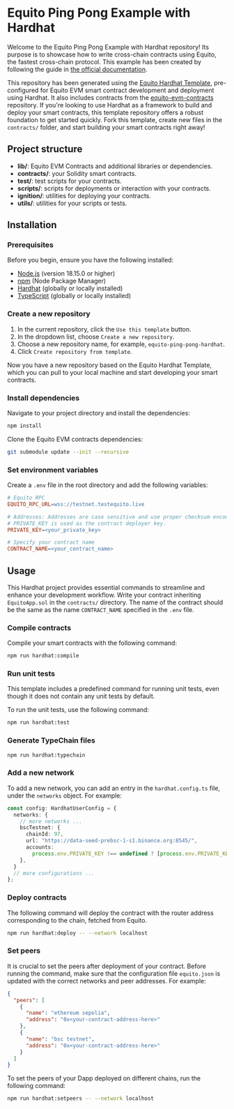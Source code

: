 # Equito Ping Pong Example with Hardhat

Welcome to the Equito Ping Pong Example with Hardhat repository! Its purpose is to showcase how to write cross-chain contracts using Equito, the fastest cross-chain protocol. This example has been created by following the guide in [the official documentation](https://docs.equito.network/tutorial/intro).

This repository has been generated using the [Equito Hardhat Template](https://github.com/equito-network/equito-hardhat-template), pre-configured for Equito EVM smart contract development and deployment using Hardhat. It also includes contracts from the [equito-evm-contracts](https://github.com/equito-network/equito-evm-contracts) repository. If you're looking to use Hardhat as a framework to build and deploy your smart contracts, this template repository offers a robust foundation to get started quickly. Fork this template, create new files in the `contracts/` folder, and start building your smart contracts right away!

## Project structure

- **lib/**: Equito EVM Contracts and additional libraries or dependencies.
- **contracts/**: your Solidity smart contracts.
- **test/**: test scripts for your contracts.
- **scripts/**: scripts for deployments or interaction with your contracts.
- **ignition/**: utilities for deploying your contracts.
- **utils/**: utilities for your scripts or tests.

## Installation

### Prerequisites

Before you begin, ensure you have the following installed:

- [Node.js](https://nodejs.org/en) (version 18.15.0 or higher)
- [npm](https://www.npmjs.com) (Node Package Manager)
- [Hardhat](https://hardhat.org) (globally or locally installed)
- [TypeScript](https://www.typescriptlang.org/) (globally or locally installed)


### Create a new repository

1. In the current repository, click the `Use this template` button.
2. In the dropdown list, choose `Create a new repository`.
3. Choose a new repository name, for example, `equito-ping-pong-hardhat`.
4. Click `Create repository from template`.

Now you have a new repository based on the Equito Hardhat Template, which you can pull to your local machine and start developing your smart contracts. 

### Install dependencies

Navigate to your project directory and install the dependencies:

```bash
npm install
```

Clone the Equito EVM contracts dependencies:

```bash
git submodule update --init --recursive
```

### Set environment variables

Create a `.env` file in the root directory and add the following variables:

```makefile
# Equito RPC
EQUITO_RPC_URL=wss://testnet.testequito.live

# Addresses: Addresses are case sensitive and use proper checksum encoded addresses.
# PRIVATE_KEY is used as the contract deployer key.
PRIVATE_KEY=<your_private_key>

# Specify your contract name
CONTRACT_NAME=<your_contract_name>
```

## Usage

This Hardhat project provides essential commands to streamline and enhance your development workflow. Write your contract inheriting `EquitoApp.sol` in the `contracts/` directory. The name of the contract should be the same as the name `CONTRACT_NAME` specified in the `.env` file.

### Compile contracts

Compile your smart contracts with the following command:

```bash
npm run hardhat:compile
```

### Run unit tests

This template includes a predefined command for running unit tests, even though it does not contain any unit tests by default.

To run the unit tests, use the following command:

```bash
npm run hardhat:test
```

### Generate TypeChain files

```bash
npm run hardhat:typechain
```

### Add a new network

To add a new network, you can add an entry in the `hardhat.config.ts` file, under the `networks` object. For example:

```typescript
const config: HardhatUserConfig = {
  networks: {
    // more networks ...
    bscTestnet: {
      chainId: 97,
      url: "https://data-seed-prebsc-1-s1.binance.org:8545/",
      accounts:
        process.env.PRIVATE_KEY !== undefined ? [process.env.PRIVATE_KEY] : [],
    },
  }
  // more configurations ...
};
```

### Deploy contracts

The following command will deploy the contract with the router address corresponding to the chain, fetched from Equito.

```bash
npm run hardhat:deploy -- --network localhost
```

### Set peers

It is crucial to set the peers after deployment of your contract. Before running the command, make sure that the configuration file `equito.json` is updated with the correct networks and peer addresses. For example:

```json
{
  "peers": [
    {
      "name": "ethereum sepolia",
      "address": "0x<your-contract-address-here>"
    },
    {
      "name": "bsc testnet",
      "address": "0x<your-contract-address-here>"
    }
  ]
}
```

To set the peers of your Dapp deployed on different chains, run the following command: 

```bash
npm run hardhat:setpeers -- --network localhost
```
